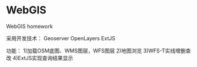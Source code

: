 # WebGIS
WebGIS homework

采用开发技术：
Geoserver
OpenLayers
ExtJS

功能：
1)加载OSM底图、WMS图层，WFS图层
2)地图浏览
3)WFS-T实线增删查改
4)ExtJS实现查询结果显示
